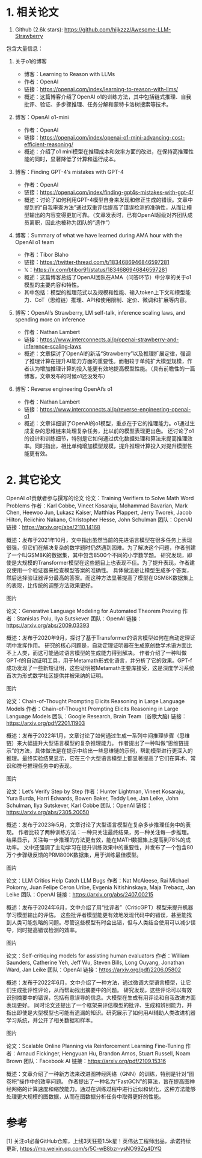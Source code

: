 # 1. 相关论文
1. Github (2.6k stars): https://github.com/hijkzzz/Awesome-LLM-Strawberry

包含大量信息：

1. 关于o1的博客
   - 博客：Learning to Reason with LLMs
   - 作者：OpenAI
   - 链接：https://openai.com/index/learning-to-reason-with-llms/
   - 概述：这篇博客介绍了OpenAI o1的训练方法，其中包括链式推理、自我批评、验证、多步骤推理、任务分解和蒙特卡洛树搜索等技术。

2. 博客：OpenAI o1-mini
   - 作者：OpenAI
   - 链接：https://openai.com/index/openai-o1-mini-advancing-cost-efficient-reasoning/
   - 概述：介绍了o1 mini模型在推理成本和效率方面的改进，在保持高推理性能的同时，显著降低了计算和运行成本。

3. 博客：Finding GPT-4’s mistakes with GPT-4
   - 作者：OpenAI
   - 链接：https://openai.com/index/finding-gpt4s-mistakes-with-gpt-4/
   - 概述：讨论了如何利用GPT-4模型自身来发现和修正生成的错误。文章中提到的“自我审查方法”通过双重评估提高了错误检测的准确性，从而让模型输出的内容变得更加可靠。（文章发表时，已有OpenAI超级对齐团队成员离职，因此也被称为团队的“遗作”）

4. 博客：Summary of what we have learned during AMA hour with the OpenAI o1 team
   - 作者：Tibor Blaho
   - 链接：https://twitter-thread.com/t/1834686946846597281
   - 𝕏：https://x.com/btibor91/status/1834686946846597281
   - 概述：这篇博客总结了OpenAI团队在AMA（问答环节）中分享的关于o1模型的主要内容和特性。
   - 其中包括：模型的推理范式以及规模和性能、输入token上下文和模型能力、CoT（思维链）推理、API和使用限制、定价、微调和扩展等内容。

5. 博客：OpenAI’s Strawberry, LM self-talk, inference scaling laws, and spending more on inference
   - 作者：Nathan Lambert
   - 链接：https://www.interconnects.ai/p/openai-strawberry-and-inference-scaling-laws
   - 概述：文章探讨了OpenAI的新活“Strawberry”以及推理扩展定律，强调了推理计算在提升AI能力方面的重要性。而相较于单纯扩大模型规模，作者认为增加推理计算的投入能更有效地提高模型性能。（具有前瞻性的一篇博客，文章发布的时候o1还没发布）

6. 博客：Reverse engineering OpenAI’s o1
   - 作者：Nathan Lambert
   - 链接：https://www.interconnects.ai/p/reverse-engineering-openai-o1
   - 概述：文章详细讲了OpenAI的o1模型，重点在于它的推理能力。o1通过生成复杂的思维链来处理复杂任务，比以前的模型表现更出色。
     还讨论了o1的设计和训练细节，特别是它如何通过优化数据处理和算法来提高推理效率。同时指出，相比单纯增加模型规模，提升推理计算投入对提升模型性能更有效。

# 2. 其它论文

OpenAI o1贡献者参与撰写的论文
论文：Training Verifiers to Solve Math Word Problems
作者：Karl Cobbe, Vineet Kosaraju, Mohammad Bavarian, Mark Chen, Heewoo Jun, Lukasz Kaiser, Matthias Plappert, Jerry Tworek, Jacob Hilton, Reiichiro Nakano, Christopher Hesse, John Schulman
团队：OpenAI
链接：https://arxiv.org/abs/2110.14168

概述：发布于2021年10月，文中指出虽然当前的先进语言模型在很多任务上表现很强，但它们在解决复杂的数学题时仍然遇到困难。为了解决这个问题，作者创建了一个叫GSM8K的数据集，其中包含8500个不同的小学数学题。
研究发现，即使是大规模的Transformer模型在这些题目上也表现不佳。为了提升表现，作者建议使用一个验证器来检查模型答案的准确性。
具体做法是让模型生成多个答案，然后选择验证器评分最高的答案。而这种方法显著提高了模型在GSM8K数据集上的表现，比传统的调整方法效果更好。

图片

论文：Generative Language Modeling for Automated Theorem Proving
作者：Stanislas Polu, Ilya Sutskever
团队：OpenAI
链接：https://arxiv.org/abs/2009.03393

概述：发布于2020年9月，探讨了基于Transformer的语言模型如何在自动定理证明中发挥作用。
研究的核心问题是，自动定理证明器在生成原创数学术语方面比不上人类，而这可能通过语言模型的生成能力得到解决。
作者介绍了一种叫做GPT-f的自动证明工具，用于Metamath形式化语言，并分析了它的效果。GPT-f成功发现了一些新短证明，这些证明被Metamath主要库接受，这是深度学习系统首次为形式数学社区提供并被采纳的证明。

图片

论文：Chain-of-Thought Prompting Elicits Reasoning in Large Language Models
作者：Chain-of-Thought Prompting Elicits Reasoning in Large Language Models
团队：Google Research, Brain Team（谷歌大脑)
链接：https://arxiv.org/pdf/2201.11903

概述：发布于2022年1月，文章讨论了如何通过生成一系列中间推理步骤（思维链）来大幅提升大型语言模型的复杂推理能力。
作者提出了一种叫做“思维链提示”的方法，具体做法是在提示中给出一些思维链的示例，帮助模型进行更深入的推理。最终实验结果显示，它在三个大型语言模型上都显著提高了它们在算术、常识和符号推理任务中的表现。

图片

论文：Let’s Verify Step by Step
作者：Hunter Lightman, Vineet Kosaraju, Yura Burda, Harri Edwards, Bowen Baker, Teddy Lee, Jan Leike, John Schulman, Ilya Sutskever, Karl Cobbe
团队：OpenAI
链接：https://arxiv.org/abs/2305.20050

概述：发布于2023年5月，文章讨论了大型语言模型在复杂多步推理任务中的表现。
作者比较了两种训练方法：一种只关注最终结果，另一种关注每一步推理。结果显示，关注每一步推理的方法更有效，能在MATH数据集上提高到78%的成功率。
文中还强调了主动学习在提升训练效果中的重要性，并发布了一个包含80万个步骤级反馈的PRM800K数据集，用于训练最佳模型。

图片

论文：LLM Critics Help Catch LLM Bugs
作者：Nat McAleese, Rai Michael Pokorny, Juan Felipe Ceron Uribe, Evgenia Nitishinskaya, Maja Trebacz, Jan Leike
团队：OpenAI
链接：https://arxiv.org/abs/2407.00215

概述：发布于2024年6月，文中介绍了用“批评者”（CriticGPT）模型来提升机器学习模型输出的评估。
这些批评者模型能更有效地发现代码中的错误，甚至能找到人类可能忽略的问题。尽管这些模型有时会出错，但与人类结合使用可以减少误导，同时提高错误检测的效率。

图片

论文：Self-critiquing models for assisting human evaluators
作者：William Saunders, Catherine Yeh, Jeff Wu, Steven Bills, Long Ouyang, Jonathan Ward, Jan Leike
团队：OpenAI
链接：https://arxiv.org/pdf/2206.05802

概述：发布于2022年6月，文中介绍了一种方法，通过微调大型语言模型，让它们生成批评性评论，从而帮助找出摘要中的问题。
研究发现，这些评论可以有效识别摘要中的错误，包括有意误导的信息。大模型在生成有用评论和自我改进方面表现更好。
同时论文还提出了一个框架来评估模型的批评、生成和辨别能力，并指出即使是大型模型也可能有遗漏的知识。研究展示了如何用AI辅助人类改进机器学习系统，并公开了相关数据和样本。

图片

论文：Scalable Online Planning via Reinforcement Learning Fine-Tuning
作者：Arnaud Fickinger, Hengyuan Hu, Brandon Amos, Stuart Russell, Noam Brown
团队：Facebook AI
链接：https://arxiv.org/pdf/2109.15316

概述：文章介绍了一种新方法来改进图神经网络（GNN）的训练，特别是针对“图卷积”操作中的效率问题。
作者提出了一种名为“FastGCN”的算法，旨在提高图神经网络的计算速度和缩放能力。通过在训练过程中进行近似和优化，这种方法能够处理更大规模的图数据，从而在图数据分析任务中取得更好的性能。

# 参考

[1] 关注o1必备GitHub仓库，上线3天狂揽1.5k星！英伟达工程师出品，承诺持续更新, https://mp.weixin.qq.com/s/5C-wB8bzr-ysNO99Zg4DYQ